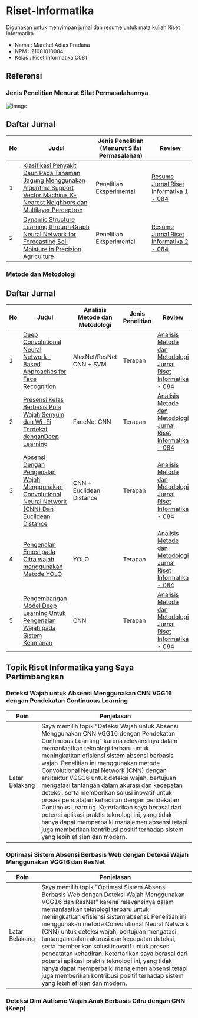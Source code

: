# Riset-Informatika
Digunakan untuk menyimpan jurnal dan resume untuk mata kuliah Riset Informatika

- Nama  : Marchel Adias Pradana
- NPM   : 21081010084
- Kelas : Riset Informatika C081

## Referensi

### Jenis Penelitian Menurut Sifat Permasalahannya
![image](https://github.com/user-attachments/assets/4012dae4-3002-40f4-80b4-ec75553d1982)


## Daftar Jurnal
| No | Judul | Jenis Penelitian (Menurut Sifat Permasalahan) | Review |
| -- | ----- | ----------------------------------- | ------ |
| 1  | [Klasifikasi Penyakit Daun Pada Tanaman Jagung Menggunakan Algoritma Support Vector Machine, K-Nearest Neighbors dan Multilayer Perceptron](https://doi.org/10.52158/jacost.v4i1.484) | Penelitian Eksperimental | [Resume Jurnal Riset Informatika 1 - 084](https://github.com/marchelp/Riset-Informatika/blob/main/Resume%20Jurnal%20Riset%20Informatika%201%20-%20084.pdf) |
| 2  | [Dynamic Structure Learning through Graph Neural Network for Forecasting Soil Moisture in Precision Agriculture](https://www.ijcai.org/proceedings/2022/720)| Penelitian Eksperimental | [Resume Jurnal Riset Informatika 2 - 084](https://github.com/marchelp/Riset-Informatika/blob/main/Resume%20Jurnal%20Riset%20Informatika%202%20-%20084.pdf) |


### Metode dan Metodologi


## Daftar Jurnal
| No | Judul | Analisis Metode dan Metodologi | Jenis Penelitian | Review |
| -- | ----- | ------------------------------ | ---------------- | ------ |
| 1  | [Deep Convolutional Neural Network-Based Approaches for Face Recognition](https://doi.org/10.3390/app9204397) | AlexNet/ResNet CNN + SVM | Terapan | [Analisis Metode dan Metodologi Jurnal Riset Informatika - 084](https://github.com/marchelp/Riset-Informatika/blob/main/Analisis%20Metode%20dan%20Metodologi%20Jurnal%20Riset%20Informatika%20-%20084.pdf) |
| 2  | [Presensi Kelas Berbasis Pola Wajah,Senyum dan Wi-Fi Terdekat denganDeep Learning](https://doi.org/10.29207/resti.v5i1.2575)| FaceNet CNN | Terapan | [Analisis Metode dan Metodologi Jurnal Riset Informatika - 084](https://github.com/marchelp/Riset-Informatika/blob/main/Analisis%20Metode%20dan%20Metodologi%20Jurnal%20Riset%20Informatika%20-%20084.pdf) |
| 3  | [Absensi Dengan Pengenalan Wajah Menggunakan Convolutional Neural Network (CNN) Dan Euclidean Distance](https://kti.potensi-utama.org/index.php/JID/article/view/1357)| CNN + Euclidean Distance | Terapan | [Analisis Metode dan Metodologi Jurnal Riset Informatika - 084](https://github.com/marchelp/Riset-Informatika/blob/main/Analisis%20Metode%20dan%20Metodologi%20Jurnal%20Riset%20Informatika%20-%20084.pdf) |
| 4  | [Pengenalan Emosi pada Citra wajah menggunakan Metode YOLO](https://doi.org/10.30645/kesatria.v5i3.444)| YOLO | Terapan | [Analisis Metode dan Metodologi Jurnal Riset Informatika - 084](https://github.com/marchelp/Riset-Informatika/blob/main/Analisis%20Metode%20dan%20Metodologi%20Jurnal%20Riset%20Informatika%20-%20084.pdf) |
| 5  | [Pengembangan Model Deep Learning Untuk Pengenalan Wajah pada Sistem Keamanan](https://doi.org/10.5281/zenodo.10881284)| CNN | Terapan | [Analisis Metode dan Metodologi Jurnal Riset Informatika - 084](https://github.com/marchelp/Riset-Informatika/blob/main/Analisis%20Metode%20dan%20Metodologi%20Jurnal%20Riset%20Informatika%20-%20084.pdf) |

## Topik Riset Informatika yang Saya Pertimbangkan
### Deteksi Wajah untuk Absensi Menggunakan CNN VGG16 dengan Pendekatan Continuous Learning
| Poin | Penjelasan |
| -- | -- |
| Latar Belakang | Saya memilih topik "Deteksi Wajah untuk Absensi Menggunakan CNN VGG16 dengan Pendekatan Continuous Learning" karena relevansinya dalam memanfaatkan teknologi terbaru untuk meningkatkan efisiensi sistem absensi berbasis wajah. Penelitian ini menggunakan metode Convolutional Neural Network (CNN) dengan arsitektur VGG16 untuk deteksi wajah, bertujuan mengatasi tantangan dalam akurasi dan kecepatan deteksi, serta memberikan solusi inovatif untuk proses pencatatan kehadiran dengan pendekatan Continous Learning. Ketertarikan saya berasal dari potensi aplikasi praktis teknologi ini, yang tidak hanya dapat memperbaiki manajemen absensi tetapi juga memberikan kontribusi positif terhadap sistem yang lebih efisien dan modern. |
  
### Optimasi Sistem Absensi Berbasis Web dengan Deteksi Wajah Menggunakan VGG16 dan ResNet
| Poin | Penjelasan |
| -- | -- |
| Latar Belakang | Saya memilih topik "Optimasi Sistem Absensi Berbasis Web dengan Deteksi Wajah Menggunakan VGG16 dan ResNet" karena relevansinya dalam memanfaatkan teknologi terbaru untuk meningkatkan efisiensi sistem absensi. Penelitian ini menggunakan metode Convolutional Neural Network (CNN) untuk deteksi wajah, bertujuan mengatasi tantangan dalam akurasi dan kecepatan deteksi, serta memberikan solusi inovatif untuk proses pencatatan kehadiran. Ketertarikan saya berasal dari potensi aplikasi praktis teknologi ini, yang tidak hanya dapat memperbaiki manajemen absensi tetapi juga memberikan kontribusi positif terhadap sistem yang lebih efisien dan modern. |
  
### Deteksi Dini Autisme Wajah Anak Berbasis Citra dengan CNN (Keep)
